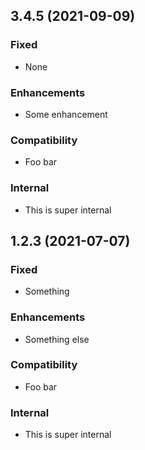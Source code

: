 ## 3.4.5 (2021-09-09)

### Fixed
* None

### Enhancements
* Some enhancement

### Compatibility
* Foo bar

### Internal
* This is super internal

## 1.2.3 (2021-07-07)

### Fixed
* Something

### Enhancements
* Something else

### Compatibility
* Foo bar

### Internal
* This is super internal
